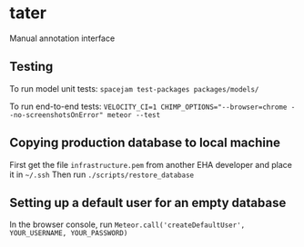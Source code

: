 # tater
Manual annotation interface

## Testing
To run model unit tests:
`spacejam test-packages packages/models/`

To run end-to-end tests:
`VELOCITY_CI=1 CHIMP_OPTIONS="--browser=chrome --no-screenshotsOnError" meteor --test`

## Copying production database to local machine
First get the file `infrastructure.pem` from another EHA developer and place it in `~/.ssh`
Then run `./scripts/restore_database`

## Setting up a default user for an empty database
In the browser console, run `Meteor.call('createDefaultUser', YOUR_USERNAME, YOUR_PASSWORD)`
